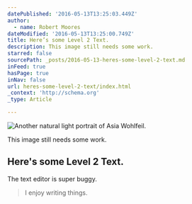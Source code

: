 ```yaml
---
datePublished: '2016-05-13T13:25:03.449Z'
author:
  - name: Robert Moores
dateModified: '2016-05-13T13:25:00.749Z'
title: Here’s some Level 2 Text.
description: This image still needs some work.
starred: false
sourcePath: _posts/2016-05-13-heres-some-level-2-text.md
inFeed: true
hasPage: true
inNav: false
url: heres-some-level-2-text/index.html
_context: 'http://schema.org'
_type: Article

---
```

![Another natural light portrait of Asia Wohlfeil.](https://the-grid-user-content.s3-us-west-2.amazonaws.com/06234470-cacf-497d-863f-7c1acef3453f.jpg)

This image still needs some work.

## Here's some Level 2 Text.

The text editor is super buggy.

> I enjoy writing things.